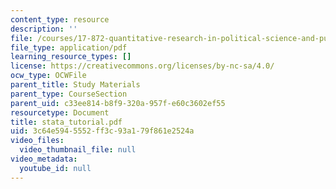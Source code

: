 ```yaml
---
content_type: resource
description: ''
file: /courses/17-872-quantitative-research-in-political-science-and-public-policy-spring-2004/3c64e5945552ff3c93a179f861e2524a_stata_tutorial.pdf
file_type: application/pdf
learning_resource_types: []
license: https://creativecommons.org/licenses/by-nc-sa/4.0/
ocw_type: OCWFile
parent_title: Study Materials
parent_type: CourseSection
parent_uid: c33ee814-b8f9-320a-957f-e60c3602ef55
resourcetype: Document
title: stata_tutorial.pdf
uid: 3c64e594-5552-ff3c-93a1-79f861e2524a
video_files:
  video_thumbnail_file: null
video_metadata:
  youtube_id: null
---
```


